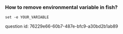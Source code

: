 ### How to remove environmental variable in fish?

`set -e YOUR_VARIABLE`

question id: 76229e66-60b7-487e-bfc9-a30bd2b1ab89
